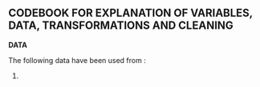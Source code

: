 ## CODEBOOK FOR EXPLANATION OF VARIABLES, DATA, TRANSFORMATIONS AND CLEANING

**DATA**

The following data have been used from :

1)
